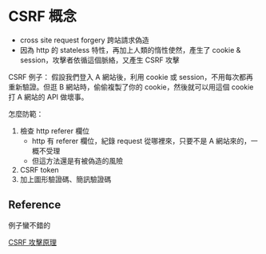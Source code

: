 # CSRF 概念

- cross site request forgery 跨站請求偽造
- 因為 http 的 stateless 特性，再加上人類的惰性使然，產生了 cookie & session，攻擊者依循這個脈絡，又產生 CSRF 攻擊

CSRF 例子：
假設我們登入 A 網站後，利用 cookie 或 session，不用每次都再重新驗證。但逛 B 網站時，偷偷複製了你的 cookie，然後就可以用這個 cookie 打 A 網站的 API 做壞事。

怎麼防範：

1. 檢查 http referer 欄位
   - http 有 referer 欄位，紀錄 request 從哪裡來，只要不是 A 網站來的，一概不受理
   - 但這方法還是有被偽造的風險
2. CSRF token
3. 加上圖形驗證碼、簡訊驗證碼

## Reference

例子蠻不錯的

[CSRF 攻擊原理](https://medium.com/@Tommmmm/csrf-%E6%94%BB%E6%93%8A%E5%8E%9F%E7%90%86-d0f2a51810ca)
